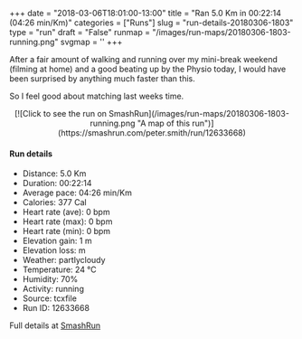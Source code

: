 +++
date = "2018-03-06T18:01:00-13:00"
title = "Ran 5.0 Km in 00:22:14 (04:26 min/Km)"
categories = ["Runs"]
slug = "run-details-20180306-1803"
type = "run"
draft = "False"
runmap = "/images/run-maps/20180306-1803-running.png"
svgmap = '<polyline points="96 77, 90 77, 88 77, 79 82, 78 83, 75 90, 72 96, 71 97, 68 97, 62 95, 56 99, 51 100, 38 95, 40 91, 41 84, 40 83, 19 75, 5 71, 5 70, 12 54, 14 47, 20 35, 39 16, 48 9, 56 2, 57 1, 63 0, 67 2, 68 3, 68 5, 42 29, 32 38, 29 42, 29 40, 30 38, 46 25, 57 14, 68 4, 68 3, 67 1, 63 0, 56 1, 54 2, 52 5, 46 10, 42 14, 36 20, 19 35, 17 38, 10 57, 4 70, 4 72, 7 73, 7 73, 26 77, 41 82, 37 95, 42 98, 52 100, 56 99, 59 97, 60 96, 67 96, 70 95, 74 92, 79 82, 81 79, 85 78, 89 78, 93 78, 95 77, 96 74">'
+++

After a fair amount of walking and running over my mini-break weekend (filming at home) and a good beating up by the Physio today, I would have been surprised by anything much faster than this. 

So I feel good about matching last weeks time. 



<!--more-->

<center>
[![Click to see the run on SmashRun](/images/run-maps/20180306-1803-running.png "A map of this run")](https://smashrun.com/peter.smith/run/12633668)
</center>

#### Run details

* Distance: 5.0 Km
* Duration: 00:22:14
* Average pace: 04:26 min/Km
* Calories: 377 Cal
* Heart rate (ave): 0 bpm
* Heart rate (max): 0 bpm
* Heart rate (min): 0 bpm
* Elevation gain: 1 m
* Elevation loss:  m
* Weather: partlycloudy
* Temperature: 24 &deg;C
* Humidity: 70%
* Activity: running
* Source: tcxfile
* Run ID: 12633668

Full details at [SmashRun](https://smashrun.com/peter.smith/run/12633668)